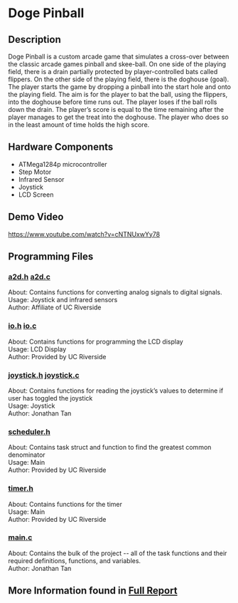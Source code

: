 # Doge Pinball

## Description
Doge Pinball is a custom arcade game that simulates a cross-over between the classic arcade games pinball and skee-ball. On one side of the playing field, there is a drain partially protected by player-controlled bats called flippers. On the other side of the playing field, there is the doghouse (goal). The player starts the game by dropping a pinball into the start hole and onto the playing field. The aim is for the player to bat the ball, using the flippers, into the doghouse before time runs out. The player loses if the ball rolls down the drain. The player’s score is equal to the time remaining after the player manages to get the treat into the doghouse. The player who does so in the least amount of time holds the high score.

## Hardware Components
* ATMega1284p microcontroller
* Step Motor
* Infrared Sensor
* Joystick
* LCD Screen

## Demo Video
https://www.youtube.com/watch?v=cNTNUxwYy78

## Programming Files
### [a2d.h](https://drive.google.com/open?id=0B3XYlV60P2byUE54S29ZVGtWcHM) [a2d.c](https://drive.google.com/open?id=0B3XYlV60P2byS2huQUpxUGNLYlU)
About: Contains functions for converting analog signals to digital signals.  
Usage: Joystick and infrared sensors  
Author: Affiliate of UC Riverside  

### [io.h](https://drive.google.com/open?id=0B3XYlV60P2bycnBsMGRBUnFfcGM) [io.c](https://drive.google.com/open?id=0B3XYlV60P2byRUppbGlBZlFZdjg) 
About: Contains functions for programming the LCD display  
Usage: LCD Display  
Author: Provided by UC Riverside  

### [joystick.h](https://drive.google.com/open?id=0B3XYlV60P2bycUpCUVpsQVdRb2M) [joystick.c](https://drive.google.com/open?id=0B3XYlV60P2byVlRraF91cUJFZms) 
About: Contains functions for reading the joystick’s values to determine if user has toggled the joystick  
Usage: Joystick  
Author: Jonathan Tan  

### [scheduler.h](https://drive.google.com/open?id=0B3XYlV60P2byU3ljVERVOU5JbXM) 
About: Contains task struct and function to find the greatest common denominator  
Usage: Main  
Author: Provided by UC Riverside  

### [timer.h](https://drive.google.com/open?id=0B3XYlV60P2byTUNiSk9JZ3dlSVU) 
About: Contains functions for the timer  
Usage: Main  
Author: Provided by UC Riverside  

### [main.c](https://drive.google.com/open?id=0B3XYlV60P2byQVZtdEdkMUZGZ0k) 
About: Contains the bulk of the project -- all of the task functions and their required definitions, functions, and variables.  
Author: Jonathan Tan  

## More Information found in [Full Report](https://github.com/jonathan-tan-5826/Doge-Pinball/blob/master/Report.pdf)



